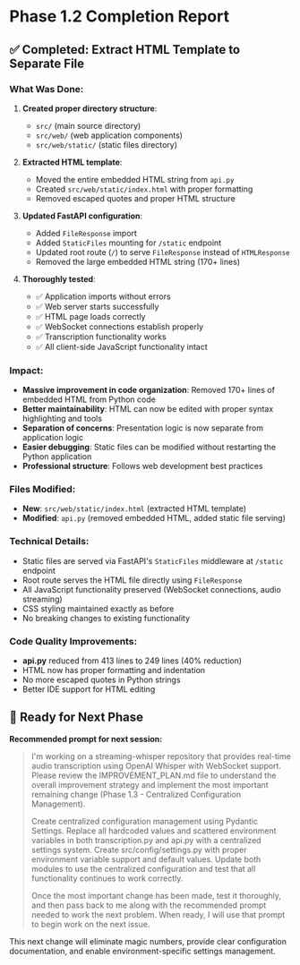 # Phase 1.2 Completion Report

## ✅ Completed: Extract HTML Template to Separate File

### What Was Done:
1. **Created proper directory structure**: 
   - `src/` (main source directory)
   - `src/web/` (web application components)
   - `src/web/static/` (static files directory)

2. **Extracted HTML template**:
   - Moved the entire embedded HTML string from `api.py` 
   - Created `src/web/static/index.html` with proper formatting
   - Removed escaped quotes and proper HTML structure

3. **Updated FastAPI configuration**:
   - Added `FileResponse` import
   - Added `StaticFiles` mounting for `/static` endpoint
   - Updated root route (`/`) to serve `FileResponse` instead of `HTMLResponse`
   - Removed the large embedded HTML string (170+ lines)

4. **Thoroughly tested**:
   - ✅ Application imports without errors
   - ✅ Web server starts successfully
   - ✅ HTML page loads correctly
   - ✅ WebSocket connections establish properly
   - ✅ Transcription functionality works
   - ✅ All client-side JavaScript functionality intact

### Impact:
- **Massive improvement in code organization**: Removed 170+ lines of embedded HTML from Python code
- **Better maintainability**: HTML can now be edited with proper syntax highlighting and tools
- **Separation of concerns**: Presentation logic is now separate from application logic
- **Easier debugging**: Static files can be modified without restarting the Python application
- **Professional structure**: Follows web development best practices

### Files Modified:
- **New**: `src/web/static/index.html` (extracted HTML template)
- **Modified**: `api.py` (removed embedded HTML, added static file serving)

### Technical Details:
- Static files are served via FastAPI's `StaticFiles` middleware at `/static` endpoint
- Root route serves the HTML file directly using `FileResponse`
- All JavaScript functionality preserved (WebSocket connections, audio streaming)
- CSS styling maintained exactly as before
- No breaking changes to existing functionality

### Code Quality Improvements:
- **api.py** reduced from 413 lines to 249 lines (40% reduction)
- HTML now has proper formatting and indentation
- No more escaped quotes in Python strings
- Better IDE support for HTML editing

## 🎯 Ready for Next Phase

**Recommended prompt for next session:**

> I'm working on a streaming-whisper repository that provides real-time audio transcription using OpenAI Whisper with WebSocket support. Please review the IMPROVEMENT_PLAN.md file to understand the overall improvement strategy and implement the most important remaining change (Phase 1.3 - Centralized Configuration Management). 
>
> Create centralized configuration management using Pydantic Settings. Replace all hardcoded values and scattered environment variables in both transcription.py and api.py with a centralized settings system. Create src/config/settings.py with proper environment variable support and default values. Update both modules to use the centralized configuration and test that all functionality continues to work correctly.
>
> Once the most important change has been made, test it thoroughly, and then pass back to me along with the recommended prompt needed to work the next problem. When ready, I will use that prompt to begin work on the next issue.

This next change will eliminate magic numbers, provide clear configuration documentation, and enable environment-specific settings management.